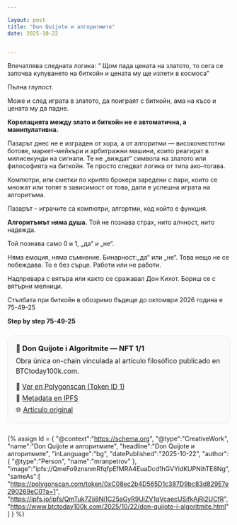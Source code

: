 ```yaml
---

layout: post
title: "Don Quijote и алгоритмите"
date: 2025-10-22


---
```



Впечатлява следната логика: “ Щом пада цената на златото, то сега се започва купуването на биткойн и цената му ще излети в космоса”

Пълна глупост.

Може и след играта в златото, да поиграят с биткойн, ама на късо и цената му да падне.

**Корелацията между злато и биткойн не е автоматична, а манипулативна.**

Пазарът днес не е изграден от хора, а от алгоритми — високочестотни ботове, маркет-мейкъри и арбитражни машини, които реагират в милисекунди на сигнали. Те не „виждат“ символа на златото или философията на биткойн. Те просто следват логика от типа ако–тогава.

Компютри, или сметки по крипто брокери заредени с пари, които се множат или топят в зависимост от това, дали е успешна играта на алгоритъма.

Пазарът – играчите са компютри, aлгортми, код който е функция. 

**Алгоритъмът няма душа.**
Той не познава страх, нито алчност, нито надежда.

Той познава само 0 и 1, „да“ и „не“.

Няма емоция, няма съмнение. Бинарност:„да“ или „не“. 
Това нещо не се побеждава. 
То е без сърце. 
Работи или не работи. 


Надпревара с вятъра или както се сражавал Дон Кихот. Бориш се с вятърни мелници.

Стълбата при биткойн в обозримо бъдеще до октомври 2026 година е 75-49-25 

**Step by step 75-49-25**
<!-- Card de enlaces -->
<div style="border:1px solid #e5e7eb;border-radius:14px;padding:18px;margin:24px 0;background:#fafafa;max-width:680px;">
  <h3 style="margin:0 0 8px;">🎴 Don Quijote i Algoritmite — NFT 1/1</h3>
  <p style="margin:0 0 10px;font-size:0.95rem;line-height:1.5;">
    Obra única on-chain vinculada al artículo filosófico publicado en BTCtoday100k.com.
  </p>
  <p style="margin:0;line-height:1.7;font-size:0.95rem;">
    🔗 <a href="https://polygonscan.com/token/0xC08ec2b4D565D1c387D9bc83d829E7e290269eC0?a=1" target="_blank" rel="noopener">Ver en Polygonscan (Token ID 1)</a><br>
    📄 <a href="https://ipfs.io/ipfs/QmTuk7Zij8Ni1C25aGyR9UiZV1qVcaecUSifkAjRi2UCfR" target="_blank" rel="noopener">Metadata en IPFS</a><br>
    🌐 <a href="https://www.btctoday100k.com/2025/10/22/don-quijote-i-algoritmite.html" target="_blank" rel="noopener">Artículo original</a>
  </p>
</div>

{% assign ld = {
  "@context":"https://schema.org",
  "@type":"CreativeWork",
  "name":"Don Quijote и алгоритмите",
  "headline":"Don Quijote и алгоритмите",
  "inLanguage":"bg",
  "datePublished":"2025-10-22",
  "author":{
    "@type":"Person",
    "name":"mranpetrov"
  },
  "image":"ipfs://QmeFo9znsnmRfqfpEfMRA4EuaDcd1hGVYidKUPNihTE8Ng",
  "sameAs":[
    "https://polygonscan.com/token/0xC08ec2b4D565D1c387D9bc83d829E7e290269eC0?a=1",
    "https://ipfs.io/ipfs/QmTuk7Zij8Ni1C25aGyR9UiZV1qVcaecUSifkAjRi2UCfR",
    "https://www.btctoday100k.com/2025/10/22/don-quijote-i-algoritmite.html"
  ]
} %}

<script type="application/ld+json">
{{ ld | jsonify }}
</script>

